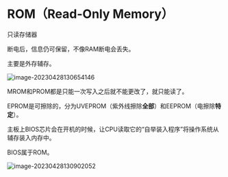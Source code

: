 # ROM（Read-Only Memory）

只读存储器

断电后，信息仍可保留，不像RAM断电会丢失。

主要是外存辅存。

![image-20230428130654146](C:\Users\papa\AppData\Roaming\Typora\typora-user-images\image-20230428130654146.png)

MROM和PROM都是只能一次写入之后就不能更改了，就只能读了。

EPROM是可擦除的，分为UVEPROM（紫外线擦除**全部**）和EEPROM（电擦除**特定**）。



主板上BIOS芯片会在开机的时候，让CPU读取它的“自举装入程序”将操作系统从辅存装入内存中。

BIOS属于ROM。

![image-20230428130902052](C:\Users\papa\AppData\Roaming\Typora\typora-user-images\image-20230428130902052.png)